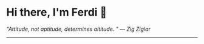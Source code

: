<h1>Hi there, I'm Ferdi 👋</h1>

<p><em>
  "Attitude, not aptitude, determines altitude.  " — Zig Ziglar
</em></p>

---
